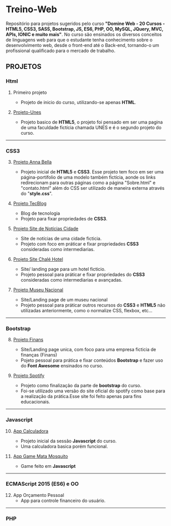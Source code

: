 # Treino-Web
Repositório para projetos sugeridos pelo curso **"Domine Web - 20 Cursos - HTML5, CSS3, SASS, Bootstrap, JS, ES6, PHP, OO, MySQL, JQuery, MVC, APIs, IONIC e muito mais"**.
No curso são ensinados os diversos conceitos de linguagens web para que o estudante tenha conhecimento sobre o desenvolvimento web, desde o front-end até o Back-end, tornando-o um profissional qualificado para o mercado de trabalho.

## PROJETOS
### Html

1. Primeiro projeto
	- Projeto de inicio do curso, utilizando-se apenas **HTML**.

2. [Projeto-Unes](Projeto-UNES)
	- Projeto basico de **HTML5**, o projeto foi pensado em ser uma pagina de uma faculdade fictícia chamada UNES e é o segundo projeto do curso.
---
### CSS3
3. [Projeto Anna Bella](./Projeto-2-Anna-Bella)
	- Projeto inicial de **HTML5** e **CSS3**. Esse projeto tem foco em ser uma página-portifolio de uma modelo também fictícia, aonde os links redirecionam para outras páginas como a página "Sobre.html" e "contato.html" além do CSS ser utilizado de maneira externa através do "**style.css**".

4. [Projeto TecBlog](Projeto-3-Tecblog)
	- Blog de tecnologia
	- Projeto para fixar propriedades de **CSS3**.

5. [Projeto Site de Notícias Cidade](Projeto-4-Site-de-Notícias-Cidade)
	- Site de notícias de uma cidade ficticia.
	- Projeto com foco em práticar e fixar propriedades **CSS3** consideradas como intermediarias.

6. [Projeto Site Chalé Hotel](Projeto-5-Chale-Hotel)
	- Site/ landing page para um hotel ficticio.
	- Projeto pessoal para práticar e fixar propriedades do **CSS3** consideradas como intermediarias e avançadas.

7. [Projeto Museu Nacional](Projeto-6-Museu-Nacional)
	- Site/Landing page de um museu nacional
	- Projeto pessoal para práticar outros recursos do **CSS3** e **HTML5** não utilizadas anteriormente, como o normalize CSS, flexbox, etc...
---
### Bootstrap 
8. [Projeto Finans](Projeto-7-Finans)
	- Site/Landing page unica, com foco para uma empresa ficticia de finanças (Finans)
	- Pojeto pessoal para prática e fixar conteúdos **Bootstrap** e fazer uso do **Font Awesome** ensinados no curso.

9. [Projeto Spotify](Projeto-8-Spotify)	
	- Projeto como finalização da parte de **bootstrap** do curso.
	- Foi-se utilizado uma versão do site oficial do spotify como base para a realização da prática.Esse site foi feito apenas para fins educacionais.
---
### Javascript
10. [App Calculadora](Projeto-9-App-Calculadora)
	- Projeto inicial da sessão **Javascript** do curso.
	- Uma calculadora basica porém funcional.

11. [App Game Mata Mosquito](Projeto-10-AppGame-Mata-Mosquito)
	- Game feito em **Javascript**
---
### ECMAScript 2015 (ES6) e OO
12. App Orçamento Pessoal
	- App para controle financeiro do usuário.
---
### PHP
